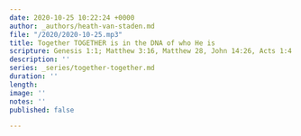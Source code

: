 ```yaml
---
date: 2020-10-25 10:22:24 +0000
author: _authors/heath-van-staden.md
file: "/2020/2020-10-25.mp3"
title: Together TOGETHER is in the DNA of who He is
scripture: Genesis 1:1; Matthew 3:16, Matthew 28, John 14:26, Acts 1:4
description: ''
series: _series/together-together.md
duration: ''
length: 
image: ''
notes: ''
published: false

---
```

